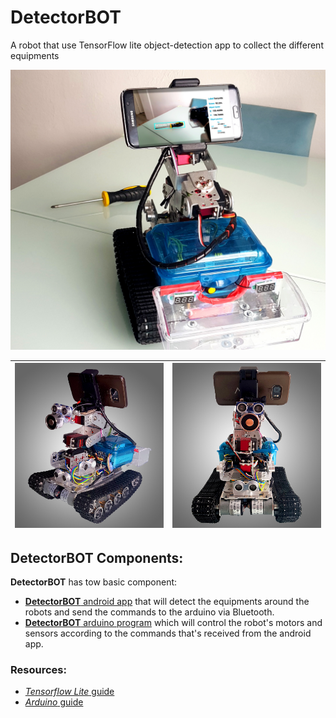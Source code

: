 # DetectorBOT

A robot that use TensorFlow lite object-detection app to collect the different equipments

![DetectorBOT](https://github.com/MustafaSmesem/DetectorBOT/blob/master/images_gallery/DetectorBOT_0003.jpg)

![Image from side for DetectorBOT](https://github.com/MustafaSmesem/DetectorBOT/blob/master/images_gallery/DetectorBOT_0001.jpg) | ![Image from front for DetectorBOT](https://github.com/MustafaSmesem/DetectorBOT/blob/master/images_gallery/DetectorBOT_0002.jpg)
---------------- | ----------------

## DetectorBOT Components:
**DetectorBOT** has tow basic component:
- [**DetectorBOT** android app](https://github.com/MustafaSmesem/DetectorBOT/tree/master/android) that will detect the equipments around the robots and send the commands to the arduino via Bluetooth.
- [**DetectorBOT** arduino program](https://github.com/MustafaSmesem/DetectorBOT/tree/master/arduino) which will control the robot's motors and sensors according to the commands that's received from the android app.






### Resources:
- [*Tensorflow Lite* guide](https://www.tensorflow.org/lite/guide)
- [*Arduino* guide](https://www.arduino.cc/en/Guide/HomePage)
